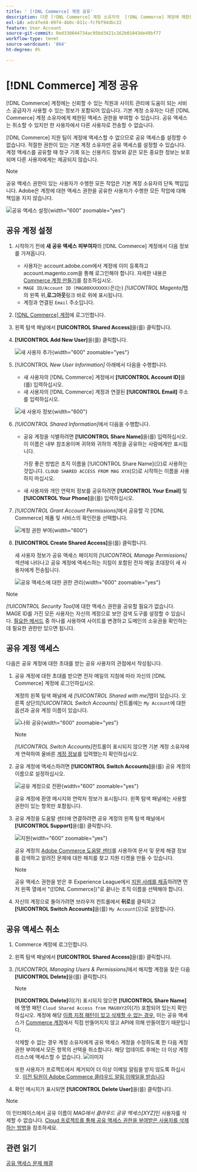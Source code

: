 ```yaml
---
title: ' [!DNL Commerce] 계정 공유'
description: 다른 [!DNL Commerce] 계정 소유자의  [!DNL Commerce] 계정에 제한된 액세스 권한을 부여하는 방법을 알아보세요.
exl-id: adc4fed4-89f4-4b0c-811c-fcf6f94dbc22
feature: User Account
source-git-commit: 0ed338044734ac95bd3421c162b01043de49bf77
workflow-type: tm+mt
source-wordcount: '864'
ht-degree: 0%

---
```


# [!DNL Commerce] 계정 공유

[!DNL Commerce] 계정에는 신뢰할 수 있는 직원과 사이트 관리에 도움이 되는 서비스 공급자가 사용할 수 있는 정보가 포함되어 있습니다. 기본 계정 소유자는 다른 [!DNL Commerce] 계정 소유자에게 제한된 액세스 권한을 부여할 수 있습니다. 공유 액세스는 취소할 수 있지만 한 사용자에서 다른 사용자로 전송할 수 없습니다.

[!DNL Commerce] 지원 팀이 계정에 액세스할 수 없으므로 공유 액세스를 설정할 수 없습니다. 적절한 권한이 있는 기본 계정 소유자만 공유 액세스를 설정할 수 있습니다. 계정 액세스를 공유할 때 청구 기록 또는 신용카드 정보와 같은 모든 중요한 정보는 보호되며 다른 사용자에게는 제공되지 않습니다.

>[!NOTE]
>
>공유 액세스 권한이 있는 사용자가 수행한 모든 작업은 기본 계정 소유자의 단독 책임입니다. Adobe은 계정에 대한 액세스 권한을 공유한 사용자가 수행한 모든 작업에 대해 책임을 지지 않습니다.

![공유 액세스 설정](./assets/shared-access.png){width="600" zoomable="yes"}

## 공유 계정 설정

1. 시작하기 전에 **새 공유 액세스 피부여자**&#x200B;의 [!DNL Commerce] 계정에서 다음 정보를 가져옵니다.

   - 사용자는 account.adobe.com에서 계정에 이미 등록하고 account.magento.com을 통해 로그인해야 합니다. 자세한 내용은 [Commerce 계정 만들기](https://experienceleague.adobe.com/en/docs/commerce-admin/start/commerce-account/commerce-account-create#create-a-commerce-account)를 참조하십시오.
   - `MAGE ID/Account ID (MAG00XXXXXXX)`은(는) _[!UICONTROL Magento]_&#x200B;탭의 왼쪽 위,**로그아웃**&#x200B;링크 바로 위에 표시됩니다.
   - 계정과 연결된 `Email` 주소입니다.

1. [[!DNL Commerce] 계정](commerce-account-create.md)에 로그인합니다.

1. 왼쪽 탐색 패널에서 **[!UICONTROL Shared Access]**&#x200B;을(를) 클릭합니다.

1. **[!UICONTROL Add New User]**&#x200B;을(를) 클릭합니다.

   ![새 사용자 추가](./assets/shared-access-add.png){width="600" zoomable="yes"}

1. [!UICONTROL _New User Information]_ 아래에서 다음을 수행합니다.

   - 새 사용자의 [!DNL Commerce] 계정에서 **[!UICONTROL Account ID]**&#x200B;을(를) 입력하십시오.
   - 새 사용자의 [!DNL Commerce] 계정과 연결된 **[!UICONTROL Email]** 주소를 입력하십시오.

   ![새 사용자 정보](./assets/shared-new-user.png){width="600"}

1. _[!UICONTROL Shared Information]_&#x200B;에서 다음을 수행합니다.

   - 공유 계정을 식별하려면 **[!UICONTROL Share Name]**&#x200B;을(를) 입력하십시오. 이 이름은 내부 참조용이며 귀하와 귀하의 계정을 공유하는 사람에게만 표시됩니다.

     가장 좋은 방법은 조직 이름을 [!UICONTROL Share Name]&#x200B;(으)로 사용하는 것입니다. `CLOUD SHARED ACCESS FROM MAG XYX`(으)로 시작하는 이름을 사용하지 마십시오.
   - 새 사용자와 개인 연락처 정보를 공유하려면 **[!UICONTROL Your Email]** 및 **[!UICONTROL Your Phone]**&#x200B;을(를) 입력하십시오.

1. _[!UICONTROL Grant Account Permissions]_&#x200B;에서 공유할 각 [!DNL Commerce] 제품 및 서비스의 확인란을 선택합니다.

   ![계정 권한 부여](./assets/shared-permissions.png){width="600"}

1. **[!UICONTROL Create Shared Access]**&#x200B;을(를) 클릭합니다.

   새 사용자 정보가 공유 액세스 페이지의 _[!UICONTROL Manage Permissions]_&#x200B;섹션에 나타나고 공유 계정에 액세스하는 지침이 포함된 전자 메일 초대장이 새 사용자에게 전송됩니다.

   ![공유 액세스에 대한 권한 관리](./assets/shared-manage-permissions.png){width="600" zoomable="yes"}

>[!NOTE]
>
>_[!UICONTROL Security Tool]_&#x200B;에 대한 액세스 권한을 공유할 필요가 없습니다. MAGE ID를 가진 모든 사용자는 자신의 계정으로 보안 검색 도구를 설정할 수 있습니다. [필요한 메서드](https://experienceleague.adobe.com/en/docs/commerce-admin/systems/security/security-scan) 중 하나를 사용하여 사이트를 변경하고 도메인의 소유권을 확인하는 데 필요한 권한만 있으면 됩니다.

## 공유 계정 액세스

다음은 공유 계정에 대한 초대를 받는 공유 사용자의 관점에서 작성됩니다.

1. 공유 계정에 대한 초대를 받으면 전자 메일의 지침에 따라 자신의 [!DNL Commerce] 계정에 로그인하십시오.

   계정의 왼쪽 탐색 패널에 새 _[!UICONTROL Shared with me]_&#x200B;탭이 있습니다. 오른쪽 상단의&#x200B;_[!UICONTROL Switch Accounts]_ 컨트롤에는 `My Account`에 대한 옵션과 공유 계정 이름이 있습니다.

   ![나와 공유](./assets/shared-with-me.png){width="600" zoomable="yes"}

   >[!NOTE]
   >
   >   _[!UICONTROL Switch Accounts]_&#x200B;컨트롤이 표시되지 않으면 기본 계정 소유자에게 연락하여 올바른 [계정 정보](#set-up-a-shared-account)를 입력했는지 확인하십시오.


1. 공유 계정에 액세스하려면 **[!UICONTROL Switch Accounts]**&#x200B;을(를) 공유 계정의 이름으로 설정하십시오.

   ![공유 계정으로 전환](./assets/shared-switch.png){width="600" zoomable="yes"}

   공유 계정에 환영 메시지와 연락처 정보가 표시됩니다. 왼쪽 탐색 패널에는 사용할 권한이 있는 항목만 포함됩니다.

1. 공유 계정을 도움말 센터에 연결하려면 공유 계정의 왼쪽 탐색 패널에서 **[!UICONTROL Support]**&#x200B;을(를) 클릭합니다.

   ![지원](./assets/shared-support.png){width="600" zoomable="yes"}

   공유 계정의 [Adobe Commerce 도움말 센터](https://experienceleague.adobe.com/en/docs/commerce-knowledge-base/kb/overview)를 사용하여 문서 및 문제 해결 정보를 검색하고 알려진 문제에 대한 패치를 찾고 지원 티켓을 만들 수 있습니다.

   >[!NOTE]
   >
   >공유 액세스 권한을 받은 후 Experience League에서 [지원 사례를 제출](https://experienceleague.adobe.com/en/docs/commerce-knowledge-base/kb/help-center-guide/magento-help-center-user-guide#support-case)하려면 먼저 왼쪽 열에서 &quot;([!DNL Commerce])&quot;로 끝나는 조직 이름을 선택해야 합니다.

1. 자신의 계정으로 돌아가려면 브라우저 컨트롤에서 **뒤로**&#x200B;를 클릭하고 **[!UICONTROL Switch Accounts]**&#x200B;을(를) `My Account`(으)로 설정합니다.

## 공유 액세스 취소

1. Commerce 계정에 로그인합니다.

1. 왼쪽 탐색 패널에서 **[!UICONTROL Shared Access]**&#x200B;을(를) 클릭합니다.

1. _[!UICONTROL Managing Users & Permissions]_&#x200B;에서 해지할 계정을 찾은 다음&#x200B;**[!UICONTROL Delete]**&#x200B;을(를) 클릭합니다.

   >[!NOTE]
   >
   > **[!UICONTROL Delete]**&#x200B;이(가) 표시되지 않으면 **[!UICONTROL Share Name]**&#x200B;에 명명 패턴 `Cloud Shared Access from MAG0XYZ`이(가) 포함되어 있는지 확인하십시오. 계정에 해당 [이름 지정 패턴이 있고 삭제할 수 없는 경우](https://experienceleague.adobe.com/en/docs/commerce-knowledge-base/kb/help-center-guide/magento-help-center-user-guide#remove-cloud-shared-access-users), 이는 공유 액세스가 [Commerce 계정](https://account.magento.com/)에서 직접 만들어지지 않고 API에 의해 만들어졌기 때문입니다.
   > 
   > 삭제할 수 없는 경우 계정 소유자에게 공유 액세스 계정을 수정하도록 한 다음 계정 권한 부여에서 모든 항목의 선택을 취소합니다. 해당 업데이트 후에는 더 이상 계정 리소스에 액세스할 수 없습니다.
   > ![이미지](https://git.corp.adobe.com/AdobeDocs/commerce-admin.en/assets/38345/55f383e5-89c7-4832-bada-f765b522f4b5)
   >
   > 또한 사용자가 프로젝트에서 제거되어 더 이상 이메일 알림을 받지 않도록 하십시오. [이전 팀원이 Adobe Commerce 클라우드 알림 이메일을 받습니다](https://experienceleague.adobe.com/en/docs/commerce-knowledge-base/kb/troubleshooting/miscellaneous/former-teammembers-receive-cloud-notification-emails)


1. 확인 메시지가 표시되면 **[!UICONTROL Delete User]**&#x200B;을(를) 클릭합니다.

>[!NOTE]
>
>이 인터페이스에서 공유 이름이 _MAG에서 클라우드 공유 액세스[XYZ]_&#x200B;인 사용자를 삭제할 수 없습니다. [Cloud 프로젝트를 통해 공유 액세스 권한을 부여받은 사용자를 삭제하는 방법](https://experienceleague.adobe.com/en/docs/commerce-knowledge-base/kb/help-center-guide/magento-help-center-user-guide#remove-cloud-shared-access-users)을 참조하세요.

## 관련 읽기

[공유 액세스 문제 해결](https://experienceleague.adobe.com/en/docs/commerce-knowledge-base/kb/troubleshooting/miscellaneous/shared-access-troubleshooting)

